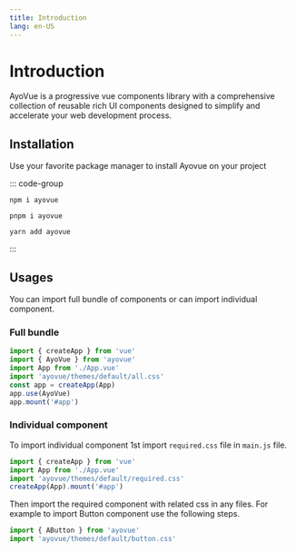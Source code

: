 ```yaml
---
title: Introduction
lang: en-US
---
```


# Introduction

AyoVue is a progressive vue components library with a comprehensive collection of reusable rich UI components designed to simplify and accelerate your web development process.

## Installation

Use your favorite package manager to install Ayovue on your project

::: code-group

```sh[npm]
npm i ayovue
```

```sh[pnpm]
pnpm i ayovue
```

```sh[yarn]
yarn add ayovue
```

:::

<!-- ## CDN

Coming Soon... -->

<!-- You can also add AyoVue in your project from CDN:

```html -->
<!-- import stylesheet -->
<!-- <link rel="stylesheet" href="https://unpkg.com/ayovue@1.0.1/themes/default/all.css" /> -->
<!-- import ayovue -->
<!-- <script src="https://unpkg.com/ayovue@1.0.1/dist/ayovue.min.js"></script> -->
<!-- ``` -->

## Usages

You can import full bundle of components or can import individual component.

### Full bundle

<!-- Coming Soon... -->

```js [main.js]
import { createApp } from 'vue'
import { AyoVue } from 'ayovue'
import App from './App.vue'
import 'ayovue/themes/default/all.css'
const app = createApp(App)
app.use(AyoVue)
app.mount('#app')
```

### Individual component

To import individual component 1st import `required.css` file in <code>main.js</code> file.

```js [main.js]
import { createApp } from 'vue'
import App from './App.vue'
import 'ayovue/themes/default/required.css'
createApp(App).mount('#app')
```

Then import the required component with related css in any files.
For example to import Button component use the following steps.

```js
import { AButton } from 'ayovue'
import 'ayovue/themes/default/button.css'
```
